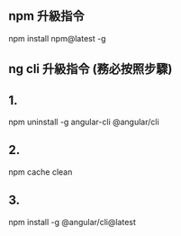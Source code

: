 

## npm 升級指令
npm install npm@latest -g

## ng cli 升級指令 (務必按照步驟)
## 1.
npm uninstall -g angular-cli @angular/cli
## 2.
npm cache clean
## 3.
npm install -g @angular/cli@latest
